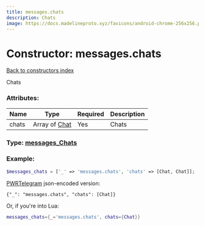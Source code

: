 ```yaml
---
title: messages.chats
description: Chats
image: https://docs.madelineproto.xyz/favicons/android-chrome-256x256.png
---
```

# Constructor: messages.chats  
[Back to constructors index](index.md)



Chats

### Attributes:

| Name     |    Type       | Required | Description |
|----------|---------------|----------|-------------|
|chats|Array of [Chat](../types/Chat.md) | Yes|Chats|



### Type: [messages\_Chats](../types/messages_Chats.md)


### Example:

```php
$messages_chats = ['_' => 'messages.chats', 'chats' => [Chat, Chat]];
```  

[PWRTelegram](https://pwrtelegram.xyz) json-encoded version:

```
{"_": "messages.chats", "chats": [Chat]}
```


Or, if you're into Lua:

```lua
messages_chats={_='messages.chats', chats={Chat}}

```


